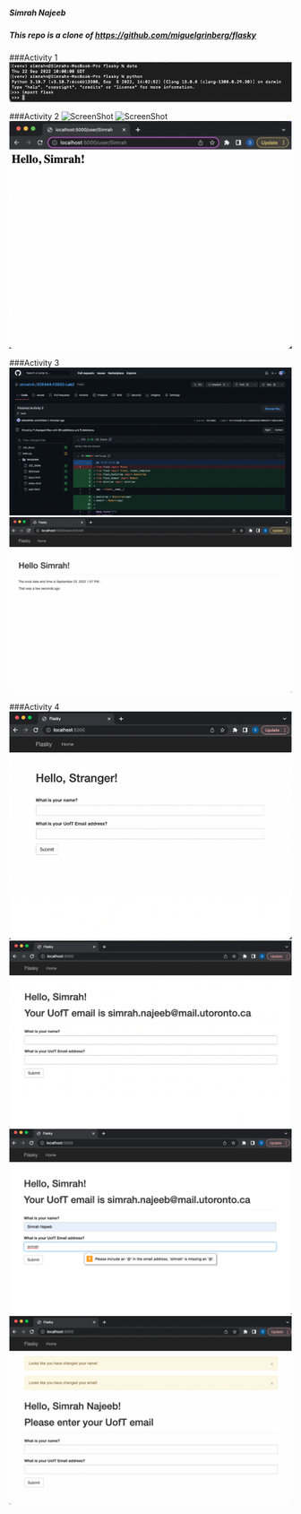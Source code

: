 ##### Simrah Najeeb

##### This repo is a clone of https://github.com/miguelgrinberg/flasky

###Activity 1 
![ScreenShot](screenshots/Activity1.png)

###Activity 2
![ScreenShot](screenshots/Act2-1.png)
![ScreenShot](screenshots/Act2-2.png)
![ScreenShot](screenshots/Activity2.png)

###Activity 3 
![ScreenShot](screenshots/Activity3commit.png)
![ScreenShot](screenshots/Activity3.png)

###Activity 4 
![ScreenShot](screenshots/Activity4-1.png)
![ScreenShot](screenshots/Activity4-2.png)
![ScreenShot](screenshots/Activity4-3.png)
![ScreenShot](screenshots/Activity4-4.png)